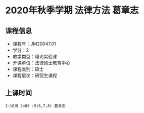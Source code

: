 # 2020年秋季学期 法律方法 葛章志






## 课程信息

- 课程号：JM20047.01
- 学分：2
- 教学类型：理论实验课
- 开课单位：法律硕士教育中心
- 课程类别：硕士
- 课程层次：研究生课程

## 上课时间

```
2~18周 2403 :5(6,7,8) 葛章志
```

